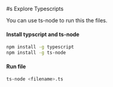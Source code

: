 #s Explore Typescripts

You can use ts-node to run this the files.

#### Install typscript and ts-node
```bash
npm install -g typescript
npm install -g ts-node
```

#### Run file
```bash
ts-node <filename>.ts
```